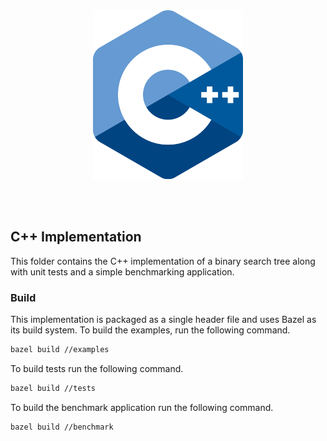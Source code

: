 <br /><br /><br /><br />
<p align="center">
  <img width="240" src="../../assets/c++.png" />
</p>
<br /><br />

## C++ Implementation

This folder contains the C++ implementation of a binary search tree along with unit tests and a simple benchmarking application.

### Build

This implementation is packaged as a single header file and uses Bazel as its build system. To build the examples, run the following command.

```bash
bazel build //examples
```

To build tests run the following command.

```bash
bazel build //tests
```

To build the benchmark application run the following command.

```bash
bazel build //benchmark
```
